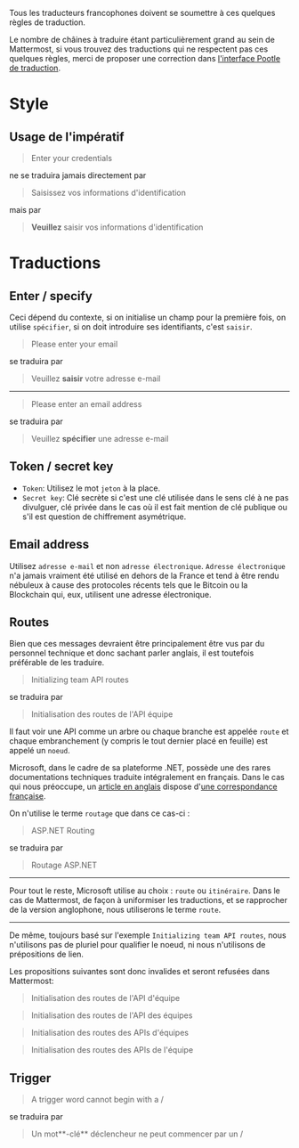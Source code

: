 Tous les traducteurs francophones doivent se soumettre à ces quelques règles de traduction.

Le nombre de châines à traduire étant particulièrement grand au sein de Mattermost, si vous trouvez des traductions qui ne respectent pas ces quelques règles, merci de proposer une correction dans [l'interface Pootle de traduction](http://translate.mattermost.com/fr/).

# Style

## Usage de l'impératif

> Enter your credentials

ne se traduira jamais directement par

> Saisissez vos informations d'identification

mais par

> **Veuillez** saisir vos informations d'identification

# Traductions

## Enter / specify

Ceci dépend du contexte, si on initialise un champ pour la première fois, 
on utilise `spécifier`, si on doit introduire ses identifiants, c'est `saisir`.

> Please enter your email

se traduira par

> Veuillez **saisir** votre adresse e-mail

---

> Please enter an email address

se traduira par

> Veuillez **spécifier** une adresse e-mail

## Token / secret key

* `Token`: Utilisez le mot `jeton` à la place.
* `Secret key`: Clé secrète si c'est une clé utilisée dans le sens clé à ne pas divulguer, clé privée dans le cas où il est fait mention de clé publique ou s'il est question de chiffrement asymétrique.

## Email address

Utilisez `adresse e-mail` et non `adresse électronique`. `Adresse électronique` n'a jamais vraiment été utilisé en dehors
de la France et tend à être rendu nébuleux à cause des protocoles récents tels que le Bitcoin
ou la Blockchain qui, eux, utilisent une adresse électronique.

## Routes

Bien que ces messages devraient être principalement être vus par du personnel technique et donc sachant parler anglais, il est toutefois préférable de les traduire.

> Initializing team API routes

se traduira par

> Initialisation des routes de l'API équipe

Il faut voir une API comme un arbre ou chaque branche est appelée `route` et chaque embranchement (y compris le tout dernier placé en feuille) est appelé un `noeud`.

Microsoft, dans le cadre de sa plateforme .NET, possède une des rares documentations techniques traduite intégralement en français. Dans le cas qui nous préoccupe, un [article en anglais](https://msdn.microsoft.com/en-us//library/cc668201(v=vs.100).aspx) dispose d'[une correspondance française](https://msdn.microsoft.com/en-us//library/cc668201(v=vs.100).aspx).

On n'utilise le terme `routage` que dans ce cas-ci :

> ASP.NET Routing

se traduira par

> Routage ASP.NET

---

Pour tout le reste, Microsoft utilise au choix : `route` ou `itinéraire`. Dans le cas de Mattermost, de façon à uniformiser les traductions, et se rapprocher de la version anglophone, nous utiliserons le terme `route`.

---

De même, toujours basé sur l'exemple `Initializing team API routes`, nous n'utilisons pas de pluriel pour qualifier le noeud, ni nous n'utilisons de prépositions de lien.

Les propositions suivantes sont donc invalides et seront refusées dans Mattermost:

> Initialisation des routes de l'API d'équipe

> Initialisation des routes de l'API des équipes

> Initialisation des routes des APIs d'équipes

> Initialisation des routes des APIs de l'équipe


## Trigger

> A trigger word cannot begin with a /

se traduira par

> Un mot**-clé** déclencheur ne peut commencer par un /

